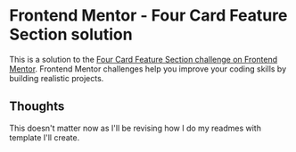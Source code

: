 # Frontend Mentor - Four Card Feature Section solution

This is a solution to the [Four Card Feature Section challenge on Frontend Mentor](https://www.frontendmentor.io/challenges/four-card-feature-section-weK1eFYK). Frontend Mentor challenges help you improve your coding skills by building realistic projects. 

## Thoughts

This doesn't matter now as I'll be revising how I do my readmes with template I'll create.